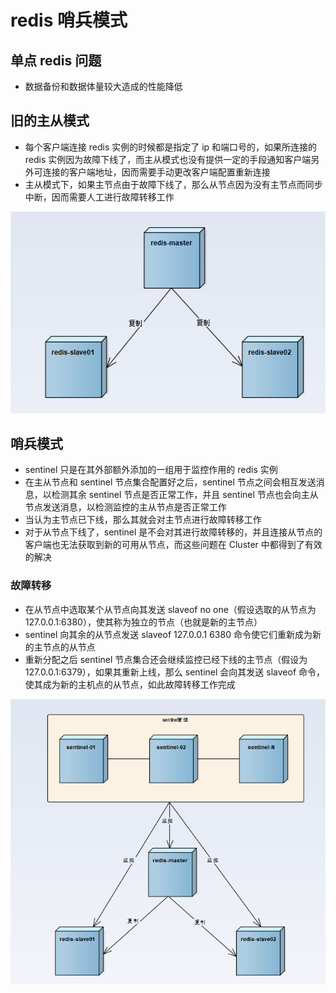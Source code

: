 # redis 哨兵模式

## 单点 redis 问题

- 数据备份和数据体量较大造成的性能降低

## 旧的主从模式

- 每个客户端连接 redis 实例的时候都是指定了 ip 和端口号的，如果所连接的 redis 实例因为故障下线了，而主从模式也没有提供一定的手段通知客户端另外可连接的客户端地址，因而需要手动更改客户端配置重新连接
- 主从模式下，如果主节点由于故障下线了，那么从节点因为没有主节点而同步中断，因而需要人工进行故障转移工作

![redis-master-slave](../pic/redis-master-slave.png)

## 哨兵模式

- sentinel 只是在其外部额外添加的一组用于监控作用的 redis 实例
- 在主从节点和 sentinel 节点集合配置好之后，sentinel 节点之间会相互发送消息，以检测其余 sentinel 节点是否正常工作，并且 sentinel 节点也会向主从节点发送消息，以检测监控的主从节点是否正常工作
- 当认为主节点已下线，那么其就会对主节点进行故障转移工作
- 对于从节点下线了，sentinel 是不会对其进行故障转移的，并且连接从节点的客户端也无法获取到新的可用从节点，而这些问题在 Cluster 中都得到了有效的解决

### 故障转移

- 在从节点中选取某个从节点向其发送 slaveof no one（假设选取的从节点为 127.0.0.1:6380），使其称为独立的节点（也就是新的主节点）
- sentinel 向其余的从节点发送 slaveof 127.0.0.1 6380 命令使它们重新成为新的主节点的从节点
- 重新分配之后 sentinel 节点集合还会继续监控已经下线的主节点（假设为 127.0.0.1:6379），如果其重新上线，那么 sentinel 会向其发送 slaveof 命令，使其成为新的主机点的从节点，如此故障转移工作完成

![redis-sentinel](../pic/redis-sentinel.png)
